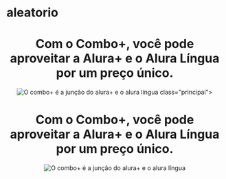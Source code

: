 # aleatorio
<header>
  <body>
      <h1>Com o Combo+, você pode aproveitar a Alura+ e o Alura Língua por um preço único.</h1>
    <img src="img/Combo.png" alt="O combo+ é a junção do alura+ e o alura língua"
      <section>
    class="principal">
        <h1>Com o Combo+, você pode aproveitar a Alura+ e o Alura Língua por um preço único.</h1>
        <img src="img/Combo.png" alt="O combo+ é a junção do alura+ e o alura língua">
</section>
  </body>
</header>
